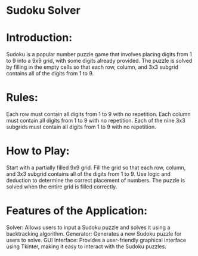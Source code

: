 
# Sudoku Solver

# Introduction:
Sudoku is a popular number puzzle game that involves placing digits from 1 to 9 into a 9x9 grid, with some digits already provided. The puzzle is solved by filling in the empty cells so that each row, column, and 3x3 subgrid contains all of the digits from 1 to 9.

# Rules:
Each row must contain all digits from 1 to 9 with no repetition.
Each column must contain all digits from 1 to 9 with no repetition.
Each of the nine 3x3 subgrids must contain all digits from 1 to 9 with no repetition.

# How to Play:
Start with a partially filled 9x9 grid.
Fill the grid so that each row, column, and 3x3 subgrid contains all of the digits from 1 to 9.
Use logic and deduction to determine the correct placement of numbers.
The puzzle is solved when the entire grid is filled correctly.

# Features of the Application:
Solver: Allows users to input a Sudoku puzzle and solves it using a backtracking algorithm.
Generator: Generates a new Sudoku puzzle for users to solve.
GUI Interface: Provides a user-friendly graphical interface using Tkinter, making it easy to interact with the Sudoku puzzles.
